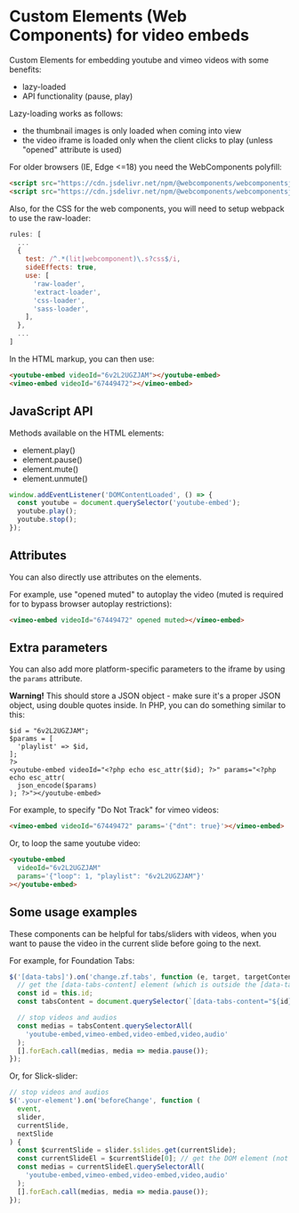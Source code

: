 # Custom Elements (Web Components) for video embeds

Custom Elements for embedding youtube and vimeo videos with some benefits:

- lazy-loaded
- API functionality (pause, play)

Lazy-loading works as follows:

- the thumbnail images is only loaded when coming into view
- the video iframe is loaded only when the client clicks to play (unless "opened" attribute is used)

For older browsers (IE, Edge <=18) you need the WebComponents polyfill:

```html
<script src="https://cdn.jsdelivr.net/npm/@webcomponents/webcomponentsjs@2.4.3/webcomponents-loader.js"></script>
<script src="https://cdn.jsdelivr.net/npm/@webcomponents/webcomponentsjs@2.4.3/custom-elements-es5-adapter.js"></script>
```

Also, for the CSS for the web components, you will need to setup webpack to use the raw-loader:

```js
rules: [
  ...
  {
    test: /^.*(lit|webcomponent)\.s?css$/i,
    sideEffects: true,
    use: [
      'raw-loader',
      'extract-loader',
      'css-loader',
      'sass-loader',
    ],
  },
  ...
]
```

In the HTML markup, you can then use:

```html
<youtube-embed videoId="6v2L2UGZJAM"></youtube-embed>
<vimeo-embed videoId="67449472"></vimeo-embed>
```

## JavaScript API

Methods available on the HTML elements:

- element.play()
- element.pause()
- element.mute()
- element.unmute()

```js
window.addEventListener('DOMContentLoaded', () => {
  const youtube = document.querySelector('youtube-embed');
  youtube.play();
  youtube.stop();
});
```

## Attributes

You can also directly use attributes on the elements.

For example, use "opened muted" to autoplay the video (muted is required for to bypass browser autoplay restrictions):

```html
<vimeo-embed videoId="67449472" opened muted></vimeo-embed>
```

## Extra parameters

You can also add more platform-specific parameters to the iframe by using the `params` attribute.

**Warning!** This should store a JSON object - make sure it's a proper JSON object, using double quotes inside. In PHP, you can do something similar to this:

```<?php
$id = "6v2L2UGZJAM";
$params = [
  'playlist' => $id,
];
?>
<youtube-embed videoId="<?php echo esc_attr($id); ?>" params="<?php echo esc_attr(
  json_encode($params)
); ?>"></youtube-embed>
```

For example, to specify "Do Not Track" for vimeo videos:

```html
<vimeo-embed videoId="67449472" params='{"dnt": true}'></vimeo-embed>
```

Or, to loop the same youtube video:

```html
<youtube-embed
  videoId="6v2L2UGZJAM"
  params='{"loop": 1, "playlist": "6v2L2UGZJAM"}'
></youtube-embed>
```

## Some usage examples

These components can be helpful for tabs/sliders with videos, when you want to pause the video in the current slide before going to the next.

For example, for Foundation Tabs:

```js
$('[data-tabs]').on('change.zf.tabs', function (e, target, targetContent) {
  // get the [data-tabs-content] element (which is outside the [data-tabs] element)
  const id = this.id;
  const tabsContent = document.querySelector(`[data-tabs-content="${id}"]`);

  // stop videos and audios
  const medias = tabsContent.querySelectorAll(
    'youtube-embed,vimeo-embed,video-embed,video,audio'
  );
  [].forEach.call(medias, media => media.pause());
});
```

Or, for Slick-slider:

```js
// stop videos and audios
$('.your-element').on('beforeChange', function (
  event,
  slider,
  currentSlide,
  nextSlide
) {
  const $currentSlide = slider.$slides.get(currentSlide);
  const currentSlideEl = $currentSlide[0]; // get the DOM element (not jQuery)
  const medias = currentSlideEl.querySelectorAll(
    'youtube-embed,vimeo-embed,video-embed,video,audio'
  );
  [].forEach.call(medias, media => media.pause());
});
```
